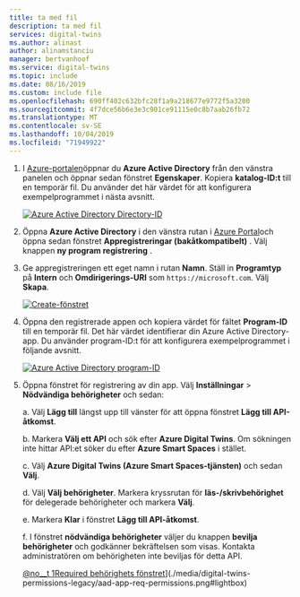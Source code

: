 ```yaml
---
title: ta med fil
description: ta med fil
services: digital-twins
ms.author: alinast
author: alinamstanciu
manager: bertvanhoof
ms.service: digital-twins
ms.topic: include
ms.date: 08/16/2019
ms.custom: include file
ms.openlocfilehash: 690ff402c632bfc28f1a9a218677e9772f5a3200
ms.sourcegitcommit: 4f7dce56b6e3e3c901ce91115e0c8b7aab26fb72
ms.translationtype: MT
ms.contentlocale: sv-SE
ms.lasthandoff: 10/04/2019
ms.locfileid: "71949922"
---
```

1. I [Azure-portalen](https://portal.azure.com)öppnar du **Azure Active Directory** från den vänstra panelen och öppnar sedan fönstret **Egenskaper**. Kopiera **katalog-ID:t** till en temporär fil. Du använder det här värdet för att konfigurera exempelprogrammet i nästa avsnitt.

    [![Azure Active Directory Directory-ID](./media/digital-twins-permissions-legacy/aad-app-reg-tenant.png)](./media/digital-twins-permissions-legacy/aad-app-reg-tenant.png#lightbox)

1. Öppna **Azure Active Directory** i den vänstra rutan i [Azure Portal](https://portal.azure.com)och öppna sedan fönstret **Appregistreringar (bakåtkompatibelt)** . Välj knappen **ny program registrering** .

1. Ge appregistreringen ett eget namn i rutan **Namn**. Ställ in **Programtyp** på **Intern** och **Omdirigerings-URI** som `https://microsoft.com`. Välj **Skapa**.

    [![Create-fönstret](./media/digital-twins-permissions-legacy/aad-app-reg-create.png)](./media/digital-twins-permissions-legacy/aad-app-reg-create.png#lightbox)

1.  Öppna den registrerade appen och kopiera värdet för fältet **Program-ID** till en temporär fil. Det här värdet identifierar din Azure Active Directory-app. Du använder program-ID:t för att konfigurera exempelprogrammet i följande avsnitt.

    [![Azure Active Directory program-ID](./media/digital-twins-permissions-legacy/aad-app-reg-app-id.png)](./media/digital-twins-permissions-legacy/aad-app-reg-app-id.png#lightbox)

1. Öppna fönstret för registrering av din app. Välj **Inställningar** > **Nödvändiga behörigheter** och sedan:

   a. Välj **Lägg till** längst upp till vänster för att öppna fönstret **Lägg till API-åtkomst**.

   b. Markera **Välj ett API** och sök efter **Azure Digital Twins**. Om sökningen inte hittar API:et söker du efter **Azure Smart Spaces** i stället.

   c. Välj **Azure Digital Twins (Azure Smart Spaces-tjänsten)** och sedan **Välj**.

   d. Välj **Välj behörigheter**. Markera kryssrutan för **läs-/skrivbehörighet** för delegerade behörigheter och markera **Välj**.

   e. Markera **Klar** i fönstret **Lägg till API-åtkomst**.

   f. I fönstret **nödvändiga behörigheter** väljer du knappen **bevilja behörigheter** och godkänner bekräftelsen som visas. Kontakta administratören om behörigheten inte beviljas för detta API.

      [@no__t 1Required behörighets fönstret](./media/digital-twins-permissions-legacy/aad-app-req-permissions.png)](./media/digital-twins-permissions-legacy/aad-app-req-permissions.png#lightbox)

 
